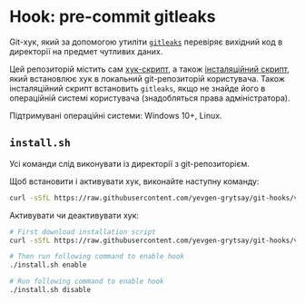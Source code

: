 # Hook: pre-commit gitleaks
Git-хук, який за допомогою утиліти [`gitleaks`](https://github.com/gitleaks/gitleaks) 
перевіряє вихідний код в директорії на предмет чутливих даних.

Цей репозиторій містить сам [хук-скрипт](./pre-commit-gitleaks/hook.sh), а також [інсталяційний скрипт](./pre-commit-gitleaks/install.sh), який встановлює хук в локальний git-репозиторій користувача. Також інсталяційний скрипт встановить `gitleaks`, якщо не знайде його в операційній системі користувача (знадобляться права адміністратора).


Підтримувані операційні системи: Windows 10+, Linux.


## `install.sh`
Усі команди слід виконувати із директорії з git-репозиторієм.

Щоб встановити і активувати хук, виконайте наступну команду:
```sh
curl -sSfL https://raw.githubusercontent.com/yevgen-grytsay/git-hooks/v1.0.2/pre-commit-gitleaks/install.sh | bash
```

Активувати чи деактивувати хук:
```sh
# First download installation script
curl -sSfL https://raw.githubusercontent.com/yevgen-grytsay/git-hooks/v1.0.2/pre-commit-gitleaks/install.sh

# Then run following command to enable hook
./install.sh enable

# Run following command to enable hook
./install.sh disable

```

<!-- 
```sh
git hook run pre-commit
``` -->
